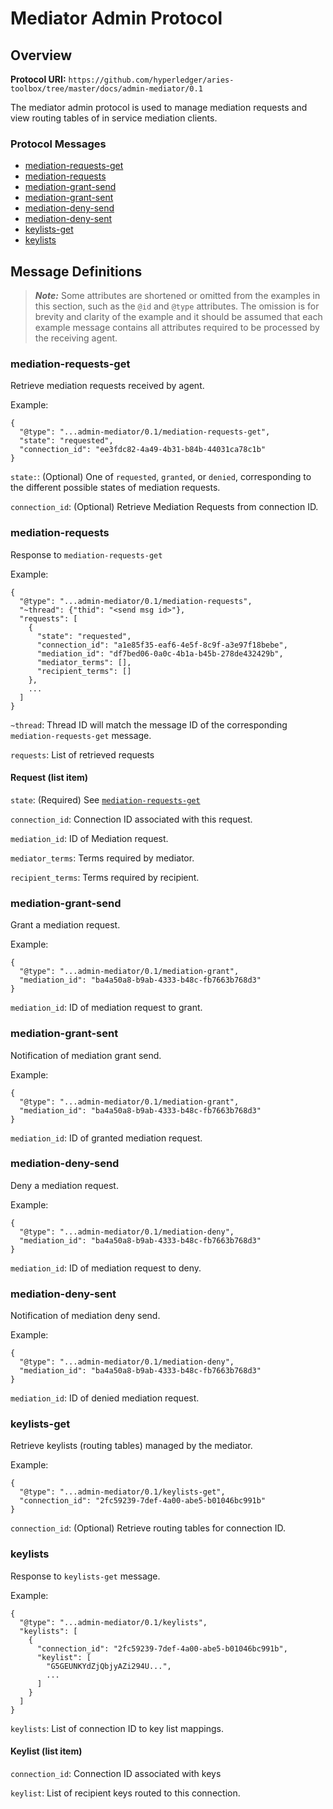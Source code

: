 Mediator Admin Protocol
=======================

## Overview

**Protocol URI:** `https://github.com/hyperledger/aries-toolbox/tree/master/docs/admin-mediator/0.1`

The mediator admin protocol is used to manage mediation requests and view
routing tables of in service mediation clients.

### Protocol Messages
- [mediation-requests-get](#mediation-requests-get)
- [mediation-requests](#mediation-requests)
- [mediation-grant-send](#mediation-grant-send)
- [mediation-grant-sent](#mediation-grant-sent)
- [mediation-deny-send](#mediation-deny-send)
- [mediation-deny-sent](#mediation-deny-sent)
- [keylists-get](#keylists-get)
- [keylists](#keylists)

## Message Definitions

> _**Note:**_ Some attributes are shortened or omitted from the examples in this
> section, such as the `@id` and `@type` attributes. The omission is for brevity
> and clarity of the example and it should be assumed that each example message
> contains all attributes required to be processed by the receiving agent.

### mediation-requests-get
Retrieve mediation requests received by agent.

Example:
```jsonc
{
  "@type": "...admin-mediator/0.1/mediation-requests-get",
  "state": "requested",
  "connection_id": "ee3fdc82-4a49-4b31-b84b-44031ca78c1b"
}
```

`state:`: (Optional) One of `requested`, `granted`, or `denied`, corresponding to the
different possible states of mediation requests.

`connection_id`: (Optional) Retrieve Mediation Requests from connection ID.

### mediation-requests
Response to `mediation-requests-get`

Example:
```jsonc
{
  "@type": "...admin-mediator/0.1/mediation-requests",
  "~thread": {"thid": "<send msg id>"},
  "requests": [
    {
      "state": "requested",
      "connection_id": "a1e85f35-eaf6-4e5f-8c9f-a3e97f18bebe",
      "mediation_id": "df7bed06-0a0c-4b1a-b45b-278de432429b",
      "mediator_terms": [],
      "recipient_terms": []
    },
    ...
  ]
}
```

`~thread`: Thread ID will match the message ID of the corresponding
`mediation-requests-get` message.

`requests`: List of retrieved requests

#### Request (list item)

`state`: (Required) See [`mediation-requests-get`](#mediation-requests-get)

`connection_id`: Connection ID associated with this request.

`mediation_id`: ID of Mediation request.

`mediator_terms`: Terms required by mediator.

`recipient_terms`: Terms required by recipient.

### mediation-grant-send
Grant a mediation request.

Example:
```jsonc
{
  "@type": "...admin-mediator/0.1/mediation-grant",
  "mediation_id": "ba4a50a8-b9ab-4333-b48c-fb7663b768d3"
}
```

`mediation_id`: ID of mediation request to grant.

### mediation-grant-sent
Notification of mediation grant send.

Example:
```jsonc
{
  "@type": "...admin-mediator/0.1/mediation-grant",
  "mediation_id": "ba4a50a8-b9ab-4333-b48c-fb7663b768d3"
}
```

`mediation_id`: ID of granted mediation request.

### mediation-deny-send
Deny a mediation request.

Example:
```jsonc
{
  "@type": "...admin-mediator/0.1/mediation-deny",
  "mediation_id": "ba4a50a8-b9ab-4333-b48c-fb7663b768d3"
}
```

`mediation_id`: ID of mediation request to deny.

### mediation-deny-sent
Notification of mediation deny send.

Example:
```jsonc
{
  "@type": "...admin-mediator/0.1/mediation-deny",
  "mediation_id": "ba4a50a8-b9ab-4333-b48c-fb7663b768d3"
}
```

`mediation_id`: ID of denied mediation request.

### keylists-get
Retrieve keylists (routing tables) managed by the mediator.

Example:
```jsonc
{
  "@type": "...admin-mediator/0.1/keylists-get",
  "connection_id": "2fc59239-7def-4a00-abe5-b01046bc991b"
}
```

`connection_id`: (Optional) Retrieve routing tables for connection ID.

### keylists
Response to `keylists-get` message.

Example:
```jsonc
{
  "@type": "...admin-mediator/0.1/keylists",
  "keylists": [
    {
      "connection_id": "2fc59239-7def-4a00-abe5-b01046bc991b",
      "keylist": [
        "G5GEUNKYdZjQbjyAZi294U...",
        ...
      ]
    }
  ]
}
```

`keylists`: List of connection ID to key list mappings.

#### Keylist (list item)

`connection_id`: Connection ID associated with keys

`keylist`: List of recipient keys routed to this connection.
